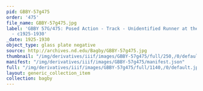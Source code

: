 ```yaml
---
pid: GBBY-57g475
order: '475'
file_name: GBBY-57g475.jpg
label: 'GBBY 57G/475: Posed Action - Track - Unidentified Runner at the Starting Line
  - c1925-1930'
_date: 1925-1930
object_type: glass plate negative
source: http://archives.nd.edu/Bagby/GBBY-57g475.jpg
thumbnail: "/img/derivatives/iiif/images/GBBY-57g475/full/250,/0/default.jpg"
manifest: "/img/derivatives/iiif/images/GBBY-57g475/manifest.json"
full: "/img/derivatives/iiif/images/GBBY-57g475/full/1140,/0/default.jpg"
layout: generic_collection_item
collection: bagby
---
```

